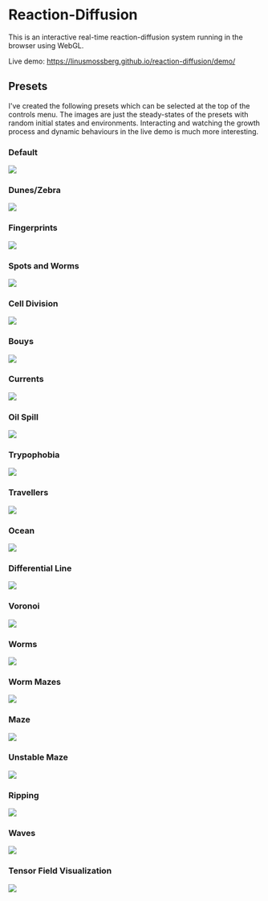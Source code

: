 # Reaction-Diffusion

This is an interactive real-time reaction-diffusion system running in the browser using WebGL.

Live demo: <https://linusmossberg.github.io/reaction-diffusion/demo/>

## Presets
I've created the following presets which can be selected at the top of the controls menu. The images are just the steady-states of the presets with random initial states and environments. Interacting and watching the growth process and dynamic behaviours in the live demo is much more interesting.
### Default
![](data/reaction-diffusion-default.jpg)
### Dunes/Zebra
![](data/reaction-diffusion-dunes-zebra.jpg)
### Fingerprints
![](data/reaction-diffusion-fingerprints.jpg)
### Spots and Worms
![](data/reaction-diffusion-spots-and-worms.jpg)
### Cell Division
![](data/reaction-diffusion-cell-division.jpg)
### Bouys
![](data/reaction-diffusion-buoys.jpg)
### Currents
![](data/reaction-diffusion-currents.jpg)
### Oil Spill
![](data/reaction-diffusion-oil-spill.jpg)
### Trypophobia
![](data/reaction-diffusion-trypophobia.jpg)
### Travellers
![](data/reaction-diffusion-travellers.jpg)
### Ocean
![](data/reaction-diffusion-ocean.jpg)
### Differential Line
![](data/reaction-diffusion-differential-line.jpg)
### Voronoi
![](data/reaction-diffusion-voronoi.jpg)
### Worms
![](data/reaction-diffusion-worms.jpg)
### Worm Mazes
![](data/reaction-diffusion-worm-mazes.jpg)
### Maze
![](data/reaction-diffusion-maze.jpg)
### Unstable Maze
![](data/reaction-diffusion-unstable-maze.jpg)
### Ripping
![](data/reaction-diffusion-ripping.jpg)
### Waves
![](data/reaction-diffusion-waves.jpg)
### Tensor Field Visualization
![](data/reaction-diffusion-tensor-field-visualization.jpg)